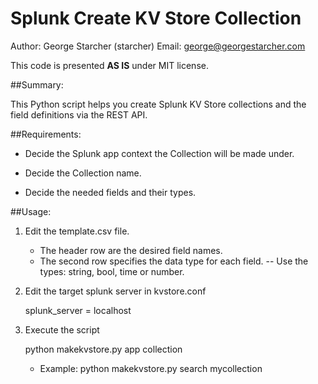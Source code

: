 # Splunk Create KV Store Collection


Author: George Starcher (starcher)
Email: george@georgestarcher.com

This code is presented **AS IS** under MIT license.

##Summary:

This Python script helps you create Splunk KV Store collections and the field definitions via the REST API.

##Requirements:

* Decide the Splunk app context the Collection will be made under.

* Decide the Collection name.

* Decide the needed fields and their types.

##Usage:

1. Edit the template.csv file.
    - The header row are the desired field names. 
    - The second row specifies the data type for each field. 
    -- Use the types: string, bool, time or number.

2. Edit the target splunk server in kvstore.conf

    splunk_server = localhost

3. Execute the script

    python makekvstore.py app collection

    - Example: python makekvstore.py search mycollection

